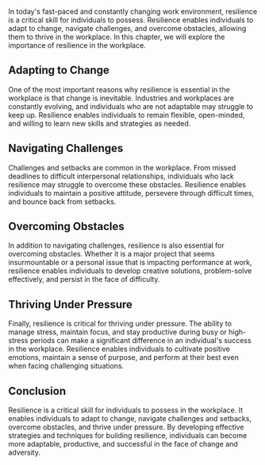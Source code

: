 
In today's fast-paced and constantly changing work environment, resilience is a critical skill for individuals to possess. Resilience enables individuals to adapt to change, navigate challenges, and overcome obstacles, allowing them to thrive in the workplace. In this chapter, we will explore the importance of resilience in the workplace.

Adapting to Change
------------------

One of the most important reasons why resilience is essential in the workplace is that change is inevitable. Industries and workplaces are constantly evolving, and individuals who are not adaptable may struggle to keep up. Resilience enables individuals to remain flexible, open-minded, and willing to learn new skills and strategies as needed.

Navigating Challenges
---------------------

Challenges and setbacks are common in the workplace. From missed deadlines to difficult interpersonal relationships, individuals who lack resilience may struggle to overcome these obstacles. Resilience enables individuals to maintain a positive attitude, persevere through difficult times, and bounce back from setbacks.

Overcoming Obstacles
--------------------

In addition to navigating challenges, resilience is also essential for overcoming obstacles. Whether it is a major project that seems insurmountable or a personal issue that is impacting performance at work, resilience enables individuals to develop creative solutions, problem-solve effectively, and persist in the face of difficulty.

Thriving Under Pressure
-----------------------

Finally, resilience is critical for thriving under pressure. The ability to manage stress, maintain focus, and stay productive during busy or high-stress periods can make a significant difference in an individual's success in the workplace. Resilience enables individuals to cultivate positive emotions, maintain a sense of purpose, and perform at their best even when facing challenging situations.

Conclusion
----------

Resilience is a critical skill for individuals to possess in the workplace. It enables individuals to adapt to change, navigate challenges and setbacks, overcome obstacles, and thrive under pressure. By developing effective strategies and techniques for building resilience, individuals can become more adaptable, productive, and successful in the face of change and adversity.
